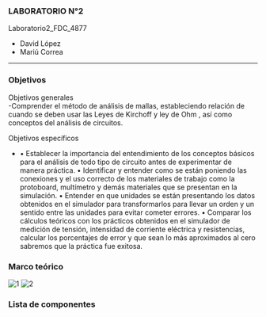 ### LABORATORIO N°2

Laboratorio2_FDC_4877	

- David López	
- Mariú Correa	

------------	

###  Objetivos	

Objetivos generales   		
 -Comprender el método de análisis de mallas, estableciendo relación de cuando se deben usar las Leyes de Kirchoff y ley de Ohm , así como conceptos del análisis de circuitos. 

Objetivos específicos
- •	Establecer la importancia del entendimiento de los conceptos básicos para el análisis de todo tipo de circuito antes de experimentar de manera práctica.
•	Identificar y entender como se están poniendo las conexiones y el uso correcto de los materiales de trabajo como la protoboard, multímetro y demás materiales que se presentan en la simulación.
•	 Entender en que unidades se están presentando los datos obtenidos en el simulador para transformarlos para llevar un orden y un sentido entre las unidades para evitar cometer errores.
•	Comparar   los   cálculos   teóricos   con   los prácticos obtenidos en el simulador de medición de tensión, intensidad de corriente eléctrica y resistencias, calcular los porcentajes de error y que sean lo más aproximados al cero sabremos que la práctica fue exitosa.



### Marco teórico
![1](https://user-images.githubusercontent.com/76136049/103984704-a1968b80-5155-11eb-9658-345cb1c89271.png)
![2](https://user-images.githubusercontent.com/76136049/103984707-a22f2200-5155-11eb-946b-37a4b47c50a3.png)


### Lista de componentes

